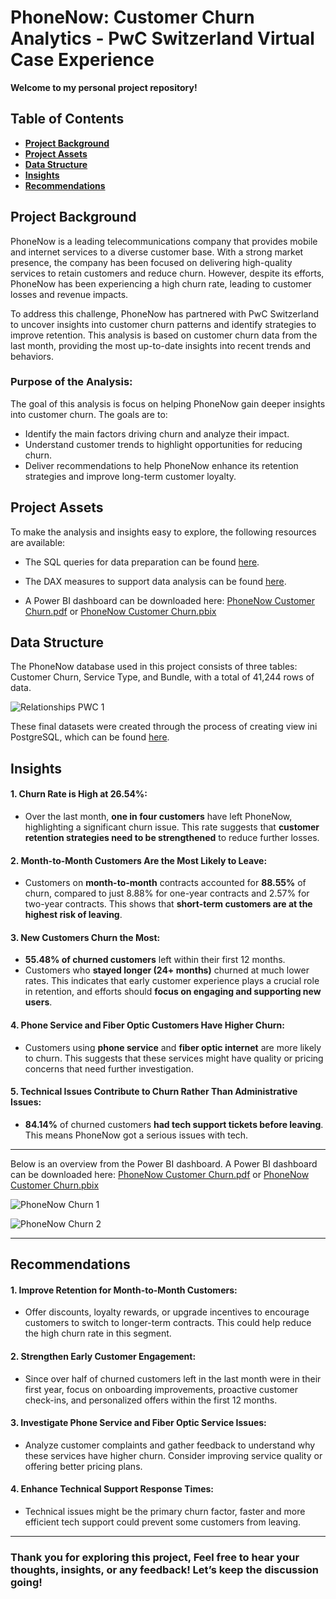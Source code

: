 # PhoneNow: Customer Churn Analytics - PwC Switzerland Virtual Case Experience

**Welcome to my personal project repository!** 

## Table of Contents
- [**Project Background**](#project-background)
- [**Project Assets**](#project-assets)
- [**Data Structure**](#data-structure)
- [**Insights**](#insights)
- [**Recommendations**](#recommendations)


## Project Background

PhoneNow is a leading telecommunications company that provides mobile and internet services to a diverse customer base. With a strong market presence, the company has been focused on delivering high-quality services to retain customers and reduce churn. However, despite its efforts, PhoneNow has been experiencing a high churn rate, leading to customer losses and revenue impacts.

To address this challenge, PhoneNow has partnered with PwC Switzerland to uncover insights into customer churn patterns and identify strategies to improve retention. This analysis is based on customer churn data from the last month, providing the most up-to-date insights into recent trends and behaviors.


### Purpose of the Analysis:
The goal of this analysis is focus on helping PhoneNow gain deeper insights into customer churn. The goals are to:

-  Identify the main factors driving churn and analyze their impact.
-  Understand customer trends to highlight opportunities for reducing churn.
-  Deliver recommendations to help PhoneNow enhance its retention strategies and improve long-term customer loyalty.


## Project Assets
To make the analysis and insights easy to explore, the following resources are available:

- The SQL queries for data preparation can be found [here](https://mramadhankesapi.github.io/Data-Preparation-Processes_for_PhoneNow...Customer-Churn/).

- The DAX measures to support data analysis can be found [here](https://mramadhankesapi.github.io/DAX-Processes__for__PhoneNow...Customer-Churn/).
  
- A Power BI dashboard can be downloaded here: [PhoneNow Customer Churn.pdf](https://github.com/user-attachments/files/18759794/PhoneNow.Customer.Churn.pdf) or [PhoneNow Customer Churn.pbix](https://github.com/MRamadhanKesaPI/PhoneNow-Customer-Churn-Analytics/blob/main/PhoneNow%20Customer%20Churn.pbix)


## Data Structure
The PhoneNow database used in this project consists of three tables: Customer Churn, Service Type, and Bundle, with a total of 41,244 rows of data.

![Relationships PWC 1](https://github.com/user-attachments/assets/8c0132a4-f104-4350-8eb9-347eec43f063)

These final datasets were created through the process of creating view ini PostgreSQL, which can be found [here](https://mramadhankesapi.github.io/Data-Preparation-Processes_for_PhoneNow...Customer-Churn/).

## Insights

#### 1. Churn Rate is High at 26.54%:
-  Over the last month, **one in four customers** have left PhoneNow, highlighting a significant churn issue. This rate suggests that **customer retention strategies need to be strengthened** to reduce further losses.
    
#### 2. Month-to-Month Customers Are the Most Likely to Leave:
-  Customers on **month-to-month** contracts accounted for **88.55%** of churn, compared to just 8.88% for one-year contracts and 2.57% for two-year contracts. This shows that **short-term customers are at the highest risk of leaving**.

#### 3. New Customers Churn the Most:
-  **55.48% of churned customers** left within their first 12 months.
-  Customers who **stayed longer (24+ months)** churned at much lower rates.
This indicates that early customer experience plays a crucial role in retention, and efforts should **focus on engaging and supporting new users**.

#### 4. Phone Service and Fiber Optic Customers Have Higher Churn:
-  Customers using **phone service** and **fiber optic internet** are more likely to churn. This suggests that these services might have quality or pricing concerns that need further investigation.

#### 5. Technical Issues Contribute to Churn Rather Than Administrative Issues:
-  **84.14%** of churned customers **had tech support tickets before leaving**. This means PhoneNow got a serious issues with tech.

---
Below is an overview from the Power BI dashboard. A Power BI dashboard can be downloaded here: [PhoneNow Customer Churn.pdf](https://github.com/user-attachments/files/18759794/PhoneNow.Customer.Churn.pdf) or [PhoneNow Customer Churn.pbix](https://github.com/MRamadhanKesaPI/PhoneNow-Customer-Churn-Analytics/blob/main/PhoneNow%20Customer%20Churn.pbix)

![PhoneNow Churn 1](https://github.com/user-attachments/assets/7e5eb567-839e-4403-8e28-ea3d203c6638)

![PhoneNow Churn 2](https://github.com/user-attachments/assets/129adfef-0540-4842-a6f3-c18c5e9d76ca)

---
## Recommendations

#### 1. Improve Retention for Month-to-Month Customers:
- Offer discounts, loyalty rewards, or upgrade incentives to encourage customers to switch to longer-term contracts. This could help reduce the high churn rate in this segment.
  
#### 2. Strengthen Early Customer Engagement: 
- Since over half of churned customers left in the last month were in their first year, focus on onboarding improvements, proactive customer check-ins, and personalized offers within the first 12 months.

#### 3. Investigate Phone Service and Fiber Optic Service Issues:
- Analyze customer complaints and gather feedback to understand why these services have higher churn. Consider improving service quality or offering better pricing plans.

#### 4. Enhance Technical Support Response Times:
- Technical issues might be the primary churn factor, faster and more efficient tech support could prevent some customers from leaving.

---
### Thank you for exploring this project, Feel free to hear your thoughts, insights, or any feedback! Let’s keep the discussion going!
